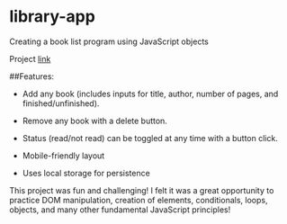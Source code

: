 # library-app
Creating a book list program using JavaScript objects

Project [link](https://apcurran.github.io/library-app/)

##Features:

- Add any book (includes inputs for title, author, number of pages, and finished/unfinished).

- Remove any book with a delete button.

- Status (read/not read) can be toggled at any time with a button click.

- Mobile-friendly layout

- Uses local storage for persistence

This project was fun and challenging! I felt it was a great opportunity to practice DOM manipulation, creation of elements, conditionals, loops, objects, and many other fundamental JavaScript principles!
